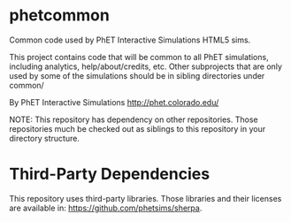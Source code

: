 phetcommon
==========

Common code used by PhET Interactive Simulations HTML5 sims.

This project contains code that will be common to all PhET simulations, including analytics, help/about/credits, etc.
Other subprojects that are only used by some of the simulations should be in sibling directories under common/

By PhET Interactive Simulations
http://phet.colorado.edu/

NOTE: This repository has dependency on other repositories. Those repositories
much be checked out as siblings to this repository in your directory structure.

Third-Party Dependencies
=============

This repository uses third-party libraries.
Those libraries and their licenses are available in: https://github.com/phetsims/sherpa.